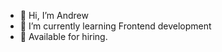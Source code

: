 - 👋 Hi, I’m Andrew
- 🌱 I’m currently learning Frontend development
- 👀 Available for hiring.


<!---
Andrey772005/Andrey772005 is a ✨ special ✨ repository because its `README.md` (this file) appears on your GitHub profile.
You can click the Preview link to take a look at your changes.
--->
